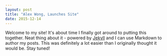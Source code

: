 ```yaml
---
layout: post
title: "Alex Wong, Launches Site"
date: 2015-12-14
---
```


Welcome to my site! It's about time I finally got around to putting this together. Neat thing about it - powered by [Jekyll](http://jekyllrb.com) and I can use Markdown to author my posts. This was definitely a lot easier than I originally thought it would be.  Stay tuned!
